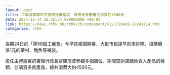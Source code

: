 ```yaml
---
layout: post
title: 工展會開幕市民排隊搶購福袋　陳茂波參觀攤位消費約4500元
date: 2024-12-14 18:42:54.000000000 +08:00
link: https://news.rthk.hk/rthk/ch/component/k2/1783499-20241214.htm
categories: rthk
---
```


為期24日的「第58屆工展會」今早在維園開幕，大批市民提早前來排隊，搶購價值1元的藥材、鮑魚等福袋。

擔任主禮嘉賓的署理行政長官陳茂波參觀多個攤位，期間查詢店舖負責人產品的種類，並購買多款產品，總共消費大約4500元。
